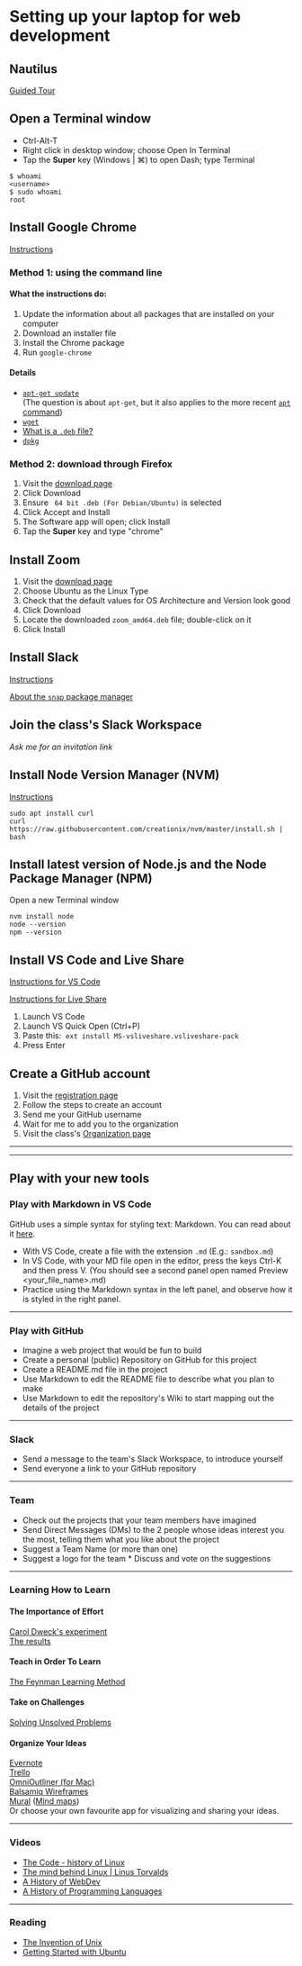# Setting up your laptop for web development

## Nautilus

[Guided Tour](https://www.ubuntubuzz.com/2017/10/newbies-guide-to-ubuntu-1710-part-2.html)

## Open a Terminal window

* Ctrl-Alt-T
* Right click in desktop window; choose Open In Terminal
* Tap the **Super** key (Windows | ⌘) to open Dash; type Terminal

```
$ whoami
<username>
$ sudo whoami
root
```


## Install Google Chrome

[Instructions](https://linuxhint.com/ubuntu_20-04_google_chrome_installation_guide/)

### Method 1: using the command line
#### What the instructions do:
1. Update the information about all packages that are installed on your computer
2. Download an installer file
3. Install the Chrome package
4. Run `google-chrome`

#### Details
* [`apt-get update`](https://askubuntu.com/questions/222348/what-does-sudo-apt-get-update-do)</br>(The question is about `apt-get`, but it also applies to the more recent [`apt` command](https://itsfoss.com/apt-vs-apt-get-difference/))
* [`wget`](https://phoenixnap.com/kb/wget-command-with-examples)
* [What is a `.deb` file?](https://fileinfo.com/extension/deb)
* [`dpkg`](https://askubuntu.com/questions/173465/what-is-dpkg-for)

### Method 2: download through Firefox
1. Visit the [download page](https://www.google.com/chrome/)
2. Click Download
3. Ensure ` 64 bit .deb (For Debian/Ubuntu)` is selected
4. Click Accept and Install
5. The Software app will open; click Install
6. Tap the **Super** key and type "chrome"

## Install Zoom

1. Visit the [download page](https://zoom.us/download)
2. Choose Ubuntu as the Linux Type
3. Check that the default values for OS Architecture and Version look good
4. Click Download
5. Locate the downloaded `zoom_amd64.deb` file; double-click on it
6. Click Install

## Install Slack

[Instructions](https://linuxize.com/post/how-to-install-slack-on-ubuntu-20-04/)

[About the `snap` package manager](https://www.tecmint.com/install-snap-in-linux/)

## Join the class's Slack Workspace

_Ask me for an invitation link_

## Install Node Version Manager (NVM)

[Instructions](https://tecadmin.net/how-to-install-nvm-on-ubuntu-20-04/)
```
sudo apt install curl
curl https://raw.githubusercontent.com/creationix/nvm/master/install.sh | bash
```

## Install latest version of Node.js and the Node Package Manager (NPM)
Open a new Terminal window

```
nvm install node
node --version
npm --version
```

## Install VS Code and Live Share

[Instructions for VS Code](https://linuxize.com/post/how-to-install-visual-studio-code-on-ubuntu-20-04/)

[Instructions for Live Share](https://code.visualstudio.com/learn/collaboration/live-share)

1. Launch VS Code
2. Launch VS Quick Open (Ctrl+P)
3. Paste this:  ```ext install MS-vsliveshare.vsliveshare-pack```
4. Press Enter

## Create a GitHub account

1. Visit the [registration page](https://github.com/join)
2. Follow the steps to create an account
3. Send me your GitHub username
4. Wait for me to add you to the organization
5. Visit the class's [Organization page](https://github.com/FbW-E04-1)

---
---
## Play with your new tools

### Play with Markdown in VS Code
GitHub uses a simple syntax for styling text: Markdown. You can read about it
[here](https://guides.github.com/features/mastering-markdown/).

* With VS Code, create a file with the extension `.md` (E.g.: `sandbox.md`)
* In VS Code, with your MD file open in the editor, press the keys Ctrl-K and then press V. (You should see a second panel open named Preview <your_file_name>.md)
* Practice using the Markdown syntax in the left panel, and observe how it is styled in the right panel.

---
### Play with GitHub
* Imagine a web project that would be fun to build
* Create a personal (public) Repository on GitHub for this project
* Create a README.md file in the project
* Use Markdown to edit the README file to describe what you plan to make
* Use Markdown to edit the repository's Wiki to start mapping out the details of the project

---
### Slack
* Send a message to the team's Slack Workspace, to introduce yourself
* Send everyone a link to your GitHub repository

---
### Team
* Check out the projects that your team members have imagined
* Send Direct Messages (DMs) to the 2 people whose ideas interest you the most, telling them what you like about the project
* Suggest a Team Name (or more than one)
* Suggest a logo for the team
* Discuss and vote on the suggestions

---
### Learning How to Learn
#### The Importance of Effort
[Carol Dweck's experiment](https://www.youtube.com/watch?v=TTXrV0_3UjY)  
[The results](https://www.youtube.com/watch?v=NWv1VdDeoRY&t=10s)

#### Teach in Order To Learn
[The Feynman Learning Method](https://medium.com/taking-note/learning-from-the-feynman-technique-5373014ad230#db20)

#### Take on Challenges

[Solving Unsolved Problems](https://www.informs.org/Recognizing-Excellence/INFORMS-Prizes/George-B.-Dantzig-Dissertation-Award/Who-Was-George-B.-Dantzig)

#### Organize Your Ideas
[Evernote](https://evernote.com/)  
[Trello](https://trello.com/)  
[OmniOutliner (for Mac)](https://www.omnigroup.com/omnioutliner/)  
[Balsamiq Wireframes](https://balsamiq.com/)  
[Mural](https://www.mural.co/features?) ([Mind maps](https://www.mural.co/templates/mind-map))  
Or choose your own favourite app for visualizing and sharing your ideas.

---
### Videos
* [The Code - history of Linux](https://www.youtube.com/watch?v=XMm0HsmOTFI)
* [The mind behind Linux | Linus Torvalds](https://www.ted.com/talks/linus_torvalds_the_mind_behind_linux)
* [A History of WebDev](https://www.youtube.com/watch?v=41mnNyMxPOA&amp;t=583s&amp;ab_channel=NDCConferences)
* [A History of Programming Languages](https://www.youtube.com/watch?v=Tr9E_vzKRVo&amp;t=2s&amp;ab_channel=Luminis)

---
### Reading
* [The Invention of Unix](https://www.bell-labs.com/institute/blog/invention-unix/)  
* [Getting Started with Ubuntu](https://help.ubuntu.com/stable/ubuntu-help/index.html.en)
